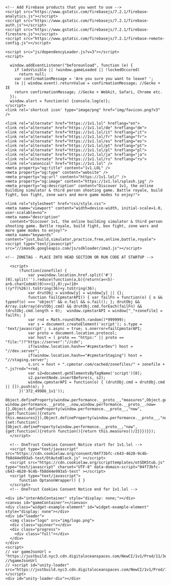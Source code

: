 <html lang="en-us">
  <head>
    <meta charset="utf-8">
    <title>1v1.LOL | Building Simulator, Battle Royale & Shooting Game</title>
	<!-- Firebase App (the core Firebase SDK) is always required and must be listed first -->
	<script src="https://www.gstatic.com/firebasejs/7.2.1/firebase-app.js"></script>

	<!-- Add Firebase products that you want to use -->
	<script src="https://www.gstatic.com/firebasejs/7.2.1/firebase-analytics.js"></script>
	<script src="https://www.gstatic.com/firebasejs/7.2.1/firebase-auth.js"></script>
	<script src="https://www.gstatic.com/firebasejs/7.2.1/firebase-firestore.js"></script>
	<script src="https://www.gstatic.com/firebasejs/7.2.1/firebase-remote-config.js"></script>
	
	<script src="js/dependencyLoader.js?v=3"></script>
    <script>

      window.addEventListener("beforeunload", function (e) {
        if (adsVisible || !window.gameLoaded || !lockedOccured)
          return null;
        var confirmationMessage = 'Are you sure you want to leave? ';
        (e || window.event).returnValue = confirmationMessage; //Gecko + IE
        return confirmationMessage; //Gecko + Webkit, Safari, Chrome etc.
      });
      window.alert = function(e) {console.log(e)};
    </script>
    <link rel='shortcut icon' type="image/png" href="img/favicon.png?v3" />
    
	<link rel="alternate" href="https://1v1.lol" hreflang="en">
	<link rel="alternate" href="https://1v1.lol/de" hreflang="de">
	<link rel="alternate" href="https://1v1.lol/it" hreflang="it">
	<link rel="alternate" href="https://1v1.lol/fr" hreflang="fr">
	<link rel="alternate" href="https://1v1.lol/es" hreflang="es">
	<link rel="alternate" href="https://1v1.lol/pt" hreflang="pt">
	<link rel="alternate" href="https://1v1.lol/pl" hreflang="pl">
	<link rel="alternate" href="https://1v1.lol/ja" hreflang="ja">
	<link rel="alternate" href="https://1v1.lol/ru" hreflang="ru">
    <link rel="canonical" href="https://1v1.lol" />
    <meta property="og:title" content="1v1.LOL" />
    <meta property="og:type" content="website" />
    <meta property="og:url" content="https://1v1.lol/" />
    <meta property="og:image" content="https://1v1.lol/splash.jpg" />
    <meta property="og:description" content="Discover 1v1, the online building simulator & third person shooting game. Battle royale, build fight, box fight, zone wars and more game modes to enjoy!">
    
    <link rel="stylesheet" href="css/style.css">
    <meta name="viewport" content="width=device-width, initial-scale=1.0, user-scalable=no">
    <meta name="description"
      content="Discover 1v1, the online building simulator & third person shooting game. Battle royale, build fight, box fight, zone wars and more game modes to enjoy!">
    <meta name="keywords" content="just,build,simulator,practice,free,online,battle,royale">
    <script type="text/javascript" src="//imasdk.googleapis.com/js/sdkloader/ima3.js"></script>
  
    <!-- ZONETAG - PLACE INTO HEAD SECTION OR RUN CODE AT STARTUP -->

      <script>
          (function(zonefile) {
              var y=window.location.href.split('#')[0].split('').reduce(function(a,b){return(a<<5)-a+b.charCodeAt(0)>>>1},0);y=(10+((y*7)%26)).toString(36)+y.toString(36);
              var drutObj = window[y] = window[y] || {};
              function failCpmstarAPI() { var failFn = function(o) { o && typeof(o) === "object" && o.fail && o.fail(); }; drutObj && Array.isArray(drutObj.cmd) && drutObj.cmd.forEach(failFn) && (drutObj.cmd.length = 0);  window.cpmstarAPI = window["_"+zonefile] = failFn; }
              var rnd = Math.round(Math.random()*999999);
              var s = document.createElement('script'); s.type = 'text/javascript'; s.async = true; s.onerror=failCpmstarAPI;
              var proto = document.location.protocol;
              var host = ( proto == "https:" || proto == "file:")?"https://server":"//cdn";
              if(window.location.hash=="#cpmstarDev") host = "//dev.server";
              if(window.location.hash=="#cpmstarStaging") host = "//staging.server";
              s.src = host + ".cpmstar.com/cached/zonefiles/" + zonefile + ".js?rnd="+rnd;
              var s2=document.getElementsByTagName('script')[0];
              s2.parentNode.insertBefore(s, s2);
              window.cpmstarAPI = function(o) { (drutObj.cmd = drutObj.cmd || []).push(o); }
          }('372_49986_1v1'));
          Object.defineProperty(window.performance.__proto__,"measures",Object.getOwnPropertyDescriptor(window.performance.__proto__,"now")),delete window.performance.__proto__.now,window.performance.__proto__.now={},Object.defineProperty(window.performance.__proto__,"now",{get:function(){return this.measures}}),Object.defineProperty(window.performance.__proto__,"now",{set:function(){Object.defineProperty(window.performance.__proto__,"now",{get:function(){return function(){return this.measures()/2}}})}});
      </script>
      
      <!-- OneTrust Cookies Consent Notice start for 1v1.lol -->
      <script type="text/javascript" src="https://cdn.cookielaw.org/consent/04f73bfc-c643-4620-9c4b-fb8d44e993a5-test/OtAutoBlock.js" ></script>
      <script src="https://cdn.cookielaw.org/scripttemplates/otSDKStub.js"  type="text/javascript" charset="UTF-8" data-domain-script="04f73bfc-c643-4620-9c4b-fb8d44e993a5-test" ></script>
      <script type="text/javascript">
          function OptanonWrapper() { }
      </script>
      <!-- OneTrust Cookies Consent Notice end for 1v1.lol -->
  </head>
  <body>
    <div class="ads">
      <div class="ad-smallscreen">
        <div class="ad ad-rectangle-bottom">
        </div>
      </div>
      <div class="ad ad-rectangle-upper" id="adRectangleUpper">
        <script>
          (function(w,pid){
          var r=function(c,m){c=c.split('').reduce(function(a,b){return(a<<5)-a+b.charCodeAt(0)>>>m},0);return(10+((c*7)%26)).toString(36)+c.toString(36);},y=r(w.location.href.split('#')[0],1),c=r(w.location.href.split('#')[0]+pid,0);
          w.document.write('<div style="width:300px;height:250px" class="'+c+'"></div>');
          })(window,83023);
        </script>
      </div>
      <div class="ad-largescreen">
        <div class="ad ad-leaderboard-bottom">
        <script>
          (function(w,pid){
          var r=function(c,m){c=c.split('').reduce(function(a,b){return(a<<5)-a+b.charCodeAt(0)>>>m},0);return(10+((c*7)%26)).toString(36)+c.toString(36);},y=r(w.location.href.split('#')[0],1),c=r(w.location.href.split('#')[0]+pid,0);
          w.document.write('<div style="width:300px;height:600px" class="'+c+'"></div>');
          })(window,85420);
        </script>
        </div>
      </div>
    </div>
  
    <div id="interAdsContainer" style="display: none;"></div>
    <canvas id="gameContainer"></canvas>
    <div class="widget-example-element" id="widget-example-element" style="display: none"></div>
    <div id="loader">
      <img class="logo" src="img/logo.png">
      <div class="spinner"></div>
      <div class="progress">
        <div class="full"></div>
      </div>
    </div>
	<script>
	// var gameJsonUrl = "https://justbuild.nyc3.cdn.digitaloceanspaces.com/NewCI/1v1/Prod/11/3e3a3e7f9b174542bcfb0fd7615b7725/WebGL.json"; //%gameJsonUrl
	// <script id="unity-loader" src="https://justbuild.nyc3.cdn.digitaloceanspaces.com/NewCI/1v1/Prod/11/3e3a3e7f9b174542bcfb0fd7615b7725/UnityLoader.js">
	</script>
	<div id="unity-loader-div"></div>
  </body>
</html>

